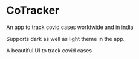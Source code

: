 # CoTracker

An app to track covid cases worldwide and in india

Supports dark as well as light theme in the app.

A beautiful UI to track covid cases

